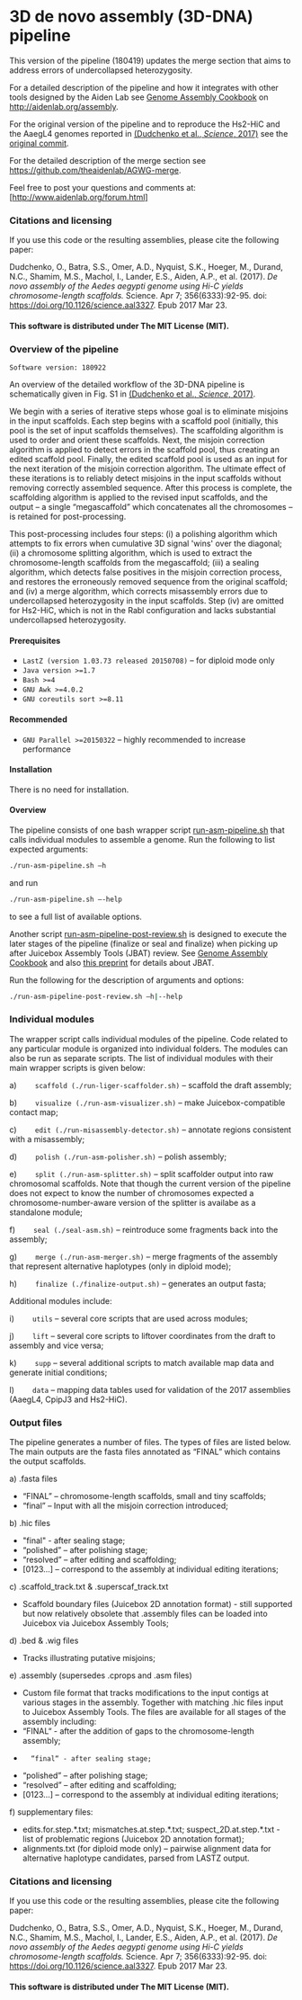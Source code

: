 # 3D de novo assembly (3D-DNA) pipeline

This version of the pipeline (180419) updates the merge section that aims to address errors of undercollapsed heterozygosity.

For a detailed description of the pipeline and how it integrates with other tools designed by the Aiden Lab see [Genome Assembly Cookbook](http://aidenlab.org/assembly/manual_180322.pdf) on http://aidenlab.org/assembly.

For the original version of the pipeline and to reproduce the Hs2-HiC and the AaegL4 genomes reported in [(Dudchenko et al., *Science*, 2017)](http://science.sciencemag.org/content/356/6333/92) see the [original commit](https://github.com/theaidenlab/3d-dna/tree/745779bdf64db6e55bddb70c24e9b58825938c33).

For the detailed description of the merge section see https://github.com/theaidenlab/AGWG-merge.

Feel free to post your questions and comments at:
[http://www.aidenlab.org/forum.html]

### Citations and licensing
If you use this code or the resulting assemblies, please cite the following paper:

Dudchenko, O., Batra, S.S., Omer, A.D., Nyquist, S.K., Hoeger, M., Durand, N.C., Shamim, M.S., Machol, I., Lander, E.S., Aiden, A.P., et al. (2017). *De novo assembly of the *Aedes aegypti* genome using Hi-C yields chromosome-length scaffolds.* Science. Apr 7; 356(6333):92-95. doi: https://doi.org/10.1126/science.aal3327. Epub 2017 Mar 23.

#### This software is distributed under The MIT License (MIT).

### Overview of the pipeline
`Software version: 180922`

An overview of the detailed workflow of the 3D-DNA pipeline is schematically given in Fig. S1 in [(Dudchenko et al., *Science*, 2017)](http://science.sciencemag.org/content/356/6333/92).

We begin with a series of iterative steps whose goal is to eliminate misjoins in the input scaffolds. Each step begins with a scaffold pool (initially, this pool is the set of input scaffolds themselves). The scaffolding algorithm is used to order and orient these scaffolds. Next, the misjoin correction algorithm is applied to detect errors in the scaffold pool, thus creating an edited scaffold pool. Finally, the edited scaffold pool is used as an input for the next iteration of the misjoin correction algorithm. The ultimate effect of these iterations is to reliably detect misjoins in the input scaffolds without removing correctly assembled sequence. After this process is complete, the scaffolding algorithm is applied to the revised input scaffolds, and the output – a single “megascaffold” which concatenates all the chromosomes – is retained for post-processing.

This post-processing includes four steps: (i) a polishing algorithm which attempts to fix errors when cumulative 3D signal 'wins' over the diagonal; (ii) a chromosome splitting algorithm, which is used to extract the chromosome-length scaffolds from the megascaffold; (iii) a sealing algorithm, which detects false positives in the misjoin correction process, and restores the erroneously removed sequence from the original scaffold; and (iv) a merge algorithm, which corrects misassembly errors due to undercollapsed heterozygosity in the input scaffolds. Step (iv) are omitted for Hs2-HiC, which is not in the Rabl configuration and lacks substantial undercollapsed heterozygosity.

#### Prerequisites
- `LastZ (version 1.03.73 released 20150708)` – for diploid mode only
- `Java version >=1.7`
- `Bash >=4`
- `GNU Awk >=4.0.2`
- `GNU coreutils sort >=8.11`

#### Recommended
- `GNU Parallel >=20150322` – highly recommended to increase performance

#### Installation
There is no need for installation.

#### Overview
The pipeline consists of one bash wrapper script [run-asm-pipeline.sh](https://github.com/theaidenlab/3d-dna/blob/master/run-asm-pipeline.sh) that calls individual modules to assemble a genome. Run the following to list expected arguments: 

```sh
./run-asm-pipeline.sh –h
```
and run
```sh
./run-asm-pipeline.sh –-help
```
to see a full list of available options.

Another script [run-asm-pipeline-post-review.sh](https://github.com/theaidenlab/3d-dna/blob/master/run-asm-pipeline-post-review.sh) is designed to execute the later stages of the pipeline (finalize or seal and finalize) when picking up after Juicebox Assembly Tools (JBAT) review. See [Genome Assembly Cookbook](http://aidenlab.org/assembly/manual_180322.pdf) and also [this preprint](https://www.biorxiv.org/content/early/2018/01/28/254797) for details about JBAT.

Run the following for the description of arguments and options: 
```sh
./run-asm-pipeline-post-review.sh –h|--help
```

### Individual modules
The wrapper script calls individual modules of the pipeline. Code related to any particular module is organized into individual folders. The modules can also be run as separate scripts. The list of individual modules with their main wrapper scripts is given below:

a) `	scaffold (./run-liger-scaffolder.sh)`	– scaffold the draft assembly;

b) `	visualize (./run-asm-visualizer.sh)`	– make Juicebox-compatible contact map;

c) `	edit (./run-misassembly-detector.sh)`	– annotate regions consistent with a misassembly;

d) `	polish (./run-asm-polisher.sh)`	– polish assembly;

e) `	split (./run-asm-splitter.sh)`	– split scaffolder output into raw chromosomal scaffolds. Note that though the current version of the pipeline does not expect to know the number of chromosomes expected a chromosome-number-aware version of the splitter is availabe as a standalone module;

f) `	seal (./seal-asm.sh)`	– reintroduce some fragments back into the assembly;

g) `	merge (./run-asm-merger.sh)`	– merge fragments of the assembly that represent alternative haplotypes (only in diploid mode);

h) `	finalize (./finalize-output.sh)`	– generates an output fasta;

Additional modules include:

i) `	utils`	– several core scripts that are used across modules;

j) `	lift`	– several core scripts to liftover coordinates from the draft to assembly and vice versa;

k) `	supp`	– several additional scripts to match available map data and generate initial conditions;

l) `	data`	– mapping data tables used for validation of the 2017 assemblies (AaegL4, CpipJ3 and Hs2-HiC).


### Output files
The pipeline generates a number of files. The types of files are listed below. The main outputs are the fasta files annotated as “FINAL” which contains the output scaffolds.

a) 	.fasta files
- 	“FINAL” – chromosome-length scaffolds, small and tiny scaffolds;
- 	“final” – Input with all the misjoin correction introduced;

b) 	.hic files
-   "final" - after sealing stage;
- 	“polished” – after polishing stage;
- 	“resolved” – after editing and scaffolding;
- 	[0123…] – correspond to the assembly at individual editing iterations;

c) 	.scaffold_track.txt & .superscaf_track.txt
- 	Scaffold boundary files (Juicebox 2D annotation format) - still supported but now relatively obsolete that .assembly files can be loaded into Juicebox via Juicebox Assembly Tools;

d) 	.bed & .wig files
- 	Tracks illustrating putative misjoins;

e) 	.assembly (supersedes .cprops and .asm files)
- 	Custom file format that tracks modifications to the input contigs at various stages in the assembly. Together with matching .hic files input to Juicebox Assembly Tools. The files are available for all stages of the assembly including:
-	“FINAL“ - after the addition of gaps to the chromosome-length assembly;
-   	“final“ - after sealing stage;
- 	“polished” – after polishing stage;
- 	“resolved” – after editing and scaffolding;
- 	[0123…] – correspond to the assembly at individual editing iterations;

f) 	supplementary files:
- 	edits.for.step.\*.txt; mismatches.at.step.\*.txt; suspect_2D.at.step.\*.txt - list of problematic regions (Juicebox 2D annotation format);
- 	alignments.txt (for diploid mode only) – pairwise alignment data for alternative haplotype candidates, parsed from LASTZ output.



### Citations and licensing
If you use this code or the resulting assemblies, please cite the following paper:

Dudchenko, O., Batra, S.S., Omer, A.D., Nyquist, S.K., Hoeger, M., Durand, N.C., Shamim, M.S., Machol, I., Lander, E.S., Aiden, A.P., et al. (2017). *De novo assembly of the Aedes aegypti genome using Hi-C yields chromosome-length scaffolds.* Science. Apr 7; 356(6333):92-95. doi: https://doi.org/10.1126/science.aal3327. Epub 2017 Mar 23.

#### This software is distributed under The MIT License (MIT).

[Supporting Online Materials]: <http://science.sciencemag.org/content/suppl/2017/03/22/science.aal3327.DC1?_ga=1.9816115.760837492.1490574064>
[Dudchenko et al., De novo assembly of the Aedes aegypti genome using Hi-C yields chromosome-length scaffolds. Science, 2017.]: <http://science.sciencemag.org/content/early/2017/03/22/science.aal3327.full>
[Juicer (Durand & Shamim et al., Cell Systems, 2016)]: <http://www.cell.com/cell-systems/abstract/S2405-4712(16)30219-8>
[Juicebox (Durand & Robinson et al., Cell Systems, 2016)]: <http://www.cell.com/cell-systems/abstract/S2405-4712(15)00054-X>
[http://www.aidenlab.org/forum.html]: <http://www.aidenlab.org/forum.html>
[GSE95797]: <https://www.ncbi.nlm.nih.gov/geo/query/acc.cgi?acc=GSE95797>
